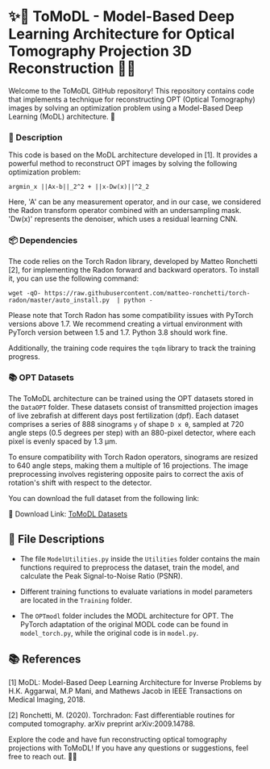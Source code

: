 # ✨🔬 **ToMoDL - Model-Based Deep Learning Architecture for Optical Tomography Projection 3D Reconstruction** 🔬✨

Welcome to the ToMoDL GitHub repository! This repository contains code that implements a technique for reconstructing OPT (Optical Tomography) images by solving an optimization problem using a Model-Based Deep Learning (MoDL) architecture. 🌟

### 📝 Description

This code is based on the MoDL architecture developed in [1]. It provides a powerful method to reconstruct OPT images by solving the following optimization problem:

```
argmin_x ||Ax-b||_2^2 + ||x-Dw(x)||^2_2
```

Here, 'A' can be any measurement operator, and in our case, we considered the Radon transform operator combined with an undersampling mask. 'Dw(x)' represents the denoiser, which uses a residual learning CNN.

### 📦 Dependencies

The code relies on the Torch Radon library, developed by Matteo Ronchetti [2], for implementing the Radon forward and backward operators. To install it, you can use the following command:

```shell script
wget -qO- https://raw.githubusercontent.com/matteo-ronchetti/torch-radon/master/auto_install.py  | python -
```

Please note that Torch Radon has some compatibility issues with PyTorch versions above 1.7. We recommend creating a virtual environment with PyTorch version between 1.5 and 1.7. Python 3.8 should work fine.

Additionally, the training code requires the `tqdm` library to track the training progress.

### 📚 OPT Datasets

The ToMoDL architecture can be trained using the OPT datasets stored in the `DataOPT` folder. These datasets consist of transmitted projection images of live zebrafish at different days post fertilization (dpf). Each dataset comprises a series of 888 sinograms `y` of shape `D x θ`, sampled at 720 angle steps (0.5 degrees per step) with an 880-pixel detector, where each pixel is evenly spaced by 1.3 μm.

To ensure compatibility with Torch Radon operators, sinograms are resized to 640 angle steps, making them a multiple of 16 projections. The image preprocessing involves registering opposite pairs to correct the axis of rotation's shift with respect to the detector.

You can download the full dataset from the following link:

🔗 Download Link: [ToMoDL Datasets](https://drive.google.com/drive/folders/1KCs__sLQTN4PclU1ehfbLATKUkBWt7cT?usp=sharing)

## 📂 File Descriptions

- The file `ModelUtilities.py` inside the `Utilities` folder contains the main functions required to preprocess the dataset, train the model, and calculate the Peak Signal-to-Noise Ratio (PSNR).

- Different training functions to evaluate variations in model parameters are located in the `Training` folder.

- The `OPTmodl` folder includes the MODL architecture for OPT. The PyTorch adaptation of the original MODL code can be found in `model_torch.py`, while the original code is in `model.py`.

## 📚 References

[1] MoDL: Model-Based Deep Learning Architecture for Inverse Problems by H.K. Aggarwal, M.P Mani, and Mathews Jacob in IEEE Transactions on Medical Imaging, 2018.

[2] Ronchetti, M. (2020). Torchradon: Fast differentiable routines for computed tomography. arXiv preprint arXiv:2009.14788.

Explore the code and have fun reconstructing optical tomography projections with ToMoDL! If you have any questions or suggestions, feel free to reach out. 🤗🚀
